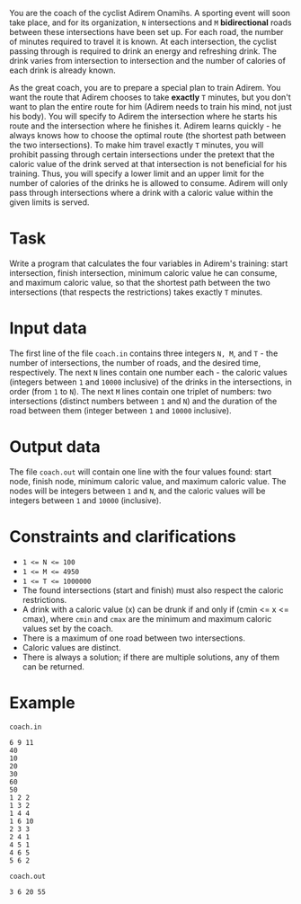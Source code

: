 You are the coach of the cyclist Adirem Onamihs. A sporting event will soon take place, and for its organization, `N` intersections and `M` **bidirectional** roads between these intersections have been set up. For each road, the number of minutes required to travel it is known. At each intersection, the cyclist passing through is required to drink an energy and refreshing drink. The drink varies from intersection to intersection and the number of calories of each drink is already known.

As the great coach, you are to prepare a special plan to train Adirem. You want the route that Adirem chooses to take **exactly** `T` minutes, but you don't want to plan the entire route for him (Adirem needs to train his mind, not just his body). You will specify to Adirem the intersection where he starts his route and the intersection where he finishes it. Adirem learns quickly - he always knows how to choose the optimal route (the shortest path between the two intersections). To make him travel exactly `T` minutes, you will prohibit passing through certain intersections under the pretext that the caloric value of the drink served at that intersection is not beneficial for his training. Thus, you will specify a lower limit and an upper limit for the number of calories of the drinks he is allowed to consume. Adirem will only pass through intersections where a drink with a caloric value within the given limits is served.

# Task
Write a program that calculates the four variables in Adirem's training: start intersection, finish intersection, minimum caloric value he can consume, and maximum caloric value, so that the shortest path between the two intersections (that respects the restrictions) takes exactly `T` minutes.

# Input data
The first line of the file `coach.in` contains three integers `N, M`, and `T` - the number of intersections, the number of roads, and the desired time, respectively. The next `N` lines contain one number each - the caloric values (integers between `1` and `10000` inclusive) of the drinks in the intersections, in order (from `1` to `N`). The next `M` lines contain one triplet of numbers: two intersections (distinct numbers between `1` and `N`) and the duration of the road between them (integer between `1` and `10000` inclusive).

# Output data
The file `coach.out` will contain one line with the four values found: start node, finish node, minimum caloric value, and maximum caloric value. The nodes will be integers between `1` and `N`, and the caloric values will be integers between `1` and `10000` (inclusive).

# Constraints and clarifications
* `1 <= N <= 100`
* `1 <= M <= 4950`
* `1 <= T <= 1000000`
* The found intersections (start and finish) must also respect the caloric restrictions.
* A drink with a caloric value \(x\) can be drunk if and only if \(cmin <= x <= cmax\), where `cmin` and `cmax` are the minimum and maximum caloric values set by the coach.
* There is a maximum of one road between two intersections.
* Caloric values are distinct.
* There is always a solution; if there are multiple solutions, any of them can be returned.

# Example

`coach.in`
```
6 9 11
40
10
20
30
60
50
1 2 2
1 3 2
1 4 4
1 6 10
2 3 3
2 4 1
4 5 1
4 6 5
5 6 2
```

`coach.out`
```
3 6 20 55
```
